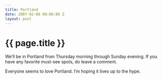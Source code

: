 ```yaml
---
title: Portland
date: 2007-02-08 00:00:00 Z
layout: post
---
```


{{ page.title }}
================

We’ll be in Portland from Thursday morning through Sunday evening. If you have any favorite must-see spots, do leave a comment.

Everyone seems to love Portland. I’m hoping it lives up to the hype.
